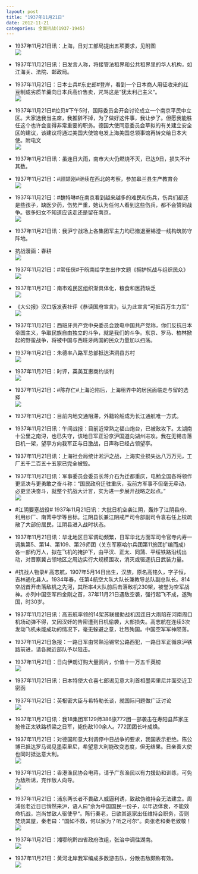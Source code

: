 ```yaml
---
layout: post
title: "1937年11月21日"
date: 2012-11-21
categories: 全面抗战(1937-1945)
---
```


<meta name="referrer" content="no-referrer" />

- 1937年11月21日讯：上海，日对工部局提出五项要求，见附图 <br/><img src="https://ww1.sinaimg.cn/large/aca367d8jw1dz331sm9g0j.jpg" />

- 1937年11月21日讯：日发言人称，将接管法租界和公共租界里的华人机构，如江海关、法院、邮政局。 

- 1937年11月21日：日本士兵#东史郎#登岸，看到一个日本商人用征收来的红豆制成劣质羊羹向日本兵高价售卖，咒骂这是”犹太利己主义“。 <br/><img src="https://ww2.sinaimg.cn/large/aca367d8jw1dz310tkp4sj.jpg" />

- 1937年11月21日#拉贝#下午5时，国际委员会开会讨论成立一个南京平民中立区。大家选我当主席，我推辞不掉，为了做好这件事，我让步了。但愿我能胜任这个也许会变得非常重要的职务。德国大使同意委员会草拟的有关建立安全区的建议，该建议将通过美国大使馆电发上海美国总领事馆再转交给日本大使。附电文 <br/><img src="https://ww3.sinaimg.cn/large/aca367d8jw1dz30gbip31j.jpg" />

- 1937年11月21日讯：虽连日大雨，南市大火仍燃烧不灭，已达9日，损失不计其数。 

- 1937年11月21日：#顾颉刚#继续在西北的考察，参加皋兰县生产教育会 <br/><img src="https://ww1.sinaimg.cn/large/aca367d8jw1dz2za7uwtyj.jpg" />

- 1937年11月21日：#魏特琳#在南京看到越来越多的难民和伤兵，伤兵们都还是些孩子，缺医少药，伤势严重，她认为任何人看到这些伤兵，都不会赞同战争。很多妇女不知道应该走还是留在南京。 <br/><img src="https://ww1.sinaimg.cn/large/aca367d8jw1dz2xjwkdchj.jpg" />

- 1937年11月21日讯：我沪宁战场上各集团军主力均已撤退至锡澄一线构筑防守阵地。  

- 抗战漫画：春耕 <br/><img src="https://ww3.sinaimg.cn/large/aca367d8jw1dz2wokm1wtj.jpg" />

- 1937年11月21日：#常任侠#于皖南给学生出作文题《拥护抗战与组织民众》 <br/><img src="https://ww2.sinaimg.cn/large/aca367d8jw1dz2vtex5ivj.jpg" />

- 1937年11月21日：南市难民区组织渐具体化，粮食和医药缺乏 <br/><img src="https://ww3.sinaimg.cn/large/aca367d8jw1dz2u2ydd5hj.jpg" />

- 《大公报》汉口版发表社评《恭读国府宣言》，认为此宣言“可抵百万生力军” <br/><img src="https://ww2.sinaimg.cn/large/aca367d8jw1dz2rbwc1w7j.jpg" />

- 1937年11月21日：西班牙共产党中央委员会致电中国共产党称，你们反抗日本帝国主义，争取民族自由独立的斗争，就是我们的斗争。东京、罗马、柏林掀起的野蛮战争，将被中国与西班牙两国的民众力量加以扫荡。 

- 1937年11月21日：朱德率八路军总部抵达洪洞县苏村 <br/><img src="https://ww2.sinaimg.cn/large/aca367d8jw1dz2mdv2whhj.jpg" />

- 1937年11月21日：时评，英美互惠商约谈判 <br/><img src="https://ww4.sinaimg.cn/large/aca367d8jw1dz2ler550qj.jpg" />

- 1937年11月21日：#陈存仁#上海沦陷后，上海租界中的居民面临走与留的选择 <br/><img src="https://ww1.sinaimg.cn/large/aca367d8jw1dz2ktyrb67j.jpg" />

- 1937年11月21日：目前内地交通阻滞，外籍轮船成为长江通航唯一方式。 

- 1937年11月21日讯：午间战报：目前近常熟之福山炮台，已被敌攻下。太湖南十公里之南浔，也已失守，该地日军正沿京沪国道向湖州进攻。我在无锡击落日机一架，望亭方向我军正与日激战，日声称已经占领望亭。 

- 1937年11月21日讯：上海社会局统计淞沪之战，上海实业损失达八万万元，工厂五千二百五十五家已完全被毁。 

- 1937年11月21日讯：军事委员会委员长蒋介石为迁都重庆，电勉全国各将领作更坚决与更勇敢之奋斗称：“国民政府迁驻重庆，我前方军事不但毫无牵动，必更坚决奋斗，就整个抗战大计言，实为进一步展开战略之起点。” <br/><img src="https://ww2.sinaimg.cn/large/aca367d8jw1dz2j3f2btwj.jpg" />

- #江阴要塞战役# 1937年11月21日讯：大批日机空袭江阴，轰炸了江阴县府、利用纱厂、南菁中学等目标。江阴县长兼江阴戒严司令部副司令袁右任上校疏散了大部份居民，江阴县进入战时状态。 

- 1937年11月21日讯：华北地区日军调动频繁，日军华北方面军司令官寺内寿一调集第5、第14、第109、第26师团（关东军察哈尔兵团第11旅团扩编而成）各一部约万人，拟在飞机的掩护下，由平汉、正太、同蒲、平绥铁路沿线出动，对晋察冀占领地区之周边实行大规模围攻，消灭或驱逐抗日武装力量。 

- #抗战人物录# 高志航，1907年5月14日出生，汉族，原名高铭久，字子恒，吉林通化县人。1934年春，任第4航空大队大队长兼教导总队副总队长。814空战首开击落敌机之先河，其所率4大队前后击落敌机230架，被誉为空军战神。亦列中国空军四金刚之首，37年11月21日遇敌空袭，强行起飞不成，遂殉国，时30岁。 

- 1937年11月21日讯：高志航率领的14架苏联援助战机因连日大雨陷在河南周口机场动弹不得，又因汉奸的告密遭到日机偷袭，大部损失。高志航在连续3次发动飞机未能成功的情况下，毫无躲避之意，壮烈殉国。中国空军军神陨落。 

- 1937年11月21日急报：一路日军由常熟沿锡常公路西犯，一路日军正循京沪铁路前进，请各就近部队予以阻击。 

- 1937年11月21日：日向伊朗订购大量鸦片，价值十一万五千英镑 <br/><img src="https://ww1.sinaimg.cn/large/aca367d8jw1dz2dlx21p8j.jpg" />

- 1937年11月21日讯：日本特使大仓喜七郎谒见意大利首相墨索里尼并面交近卫密函 

- 1937年11月21日：英枢密大臣与希特勒长谈，就国际问题做广泛讨论 <br/><img src="https://ww1.sinaimg.cn/large/aca367d8jw1dz2cg99mfkj.jpg" />

- 1937年11月21日讯：我18集团军129师386旅772团一部袭击在寿阳县芦家庄抢修正太铁路桥梁之日军，毙伤敌100余人。772团团长叶成焕。 

- 1937年11月21日：对德国和意大利调停中日战争的要求，我国表示拒绝。陈公博已抵达罗马谒见墨索里尼，希望意大利能改变态度，但无结果。日亲善大使也同时抵达意大利。 <br/><img src="https://ww3.sinaimg.cn/large/aca367d8jw1dz2bardv0uj.jpg" />

- 1937年11月21日：香港渔民协会电蒋，请予广东渔民以有力援助和训练，可免为敌所诱，充作敌人向导。 <br/><img src="https://ww4.sinaimg.cn/large/aca367d8jw1dz2b08fa7oj.jpg" />

- 1937年11月21日：浦东两长者不畏敌人威逼利诱，致敌伪维持会无法建立。周浦张老近日已悄然来沪，语人曰”余为中国国民一份子，以年迈体衰，不能效命抗战，岂尚甘敌人驱使乎“。陈行秦老，日欲其返家出任维持会职务，否则焚烧其屋，秦老曰：”国如不救，何以家为？听之可尔“。向张老和秦老致敬！ <br/><img src="https://ww1.sinaimg.cn/large/aca367d8jw1dz2afd9cbuj.jpg" />

- 1937年11月21日：湘鄂皖黔四省政府改组，张治中调往湖南。 <br/><img src="https://ww4.sinaimg.cn/large/aca367d8jw1dz29uj49woj.jpg" />

- 1937年11月21日：黄河北岸我军编成多数游击队，分散击敌颇称有效。 <br/><img src="https://ww2.sinaimg.cn/large/aca367d8jw1dz299s5opqj.jpg" />

